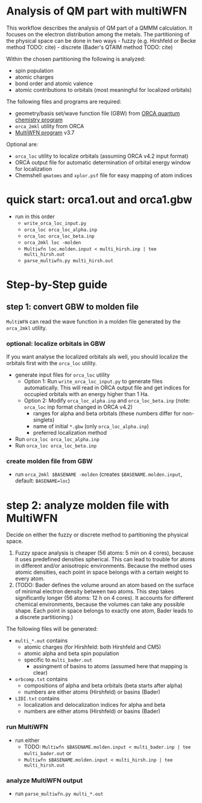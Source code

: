 # Analysis of QM part with multiWFN
This workflow describes the analysis of QM part of a QMMM calculation.
It focuses on the electron distribution among the metals.
The partitioning of the physical space can be done in two ways
	- fuzzy (e.g. Hirshfeld or Becke method TODO: cite)
	- discrete (Bader's QTAIM method TODO: cite)

Within the chosen partitioning the following is analyzed:
- spin population
- atomic charges
- bond order and atomic valence 
- atomic contributions to orbitals (most meaningful for localized orbitals)

The following files and programs are required:
- geometry/basis set/wave function file (GBW) from [ORCA quantum chemistry program](https://orcaforum.kofo.mpg.de/)
- `orca_2mkl` utility from ORCA
- [MultiWFN program](http://sobereva.com/multiwfn/) v3.7

Optional are:
- `orca_loc` utility to localize orbitals (assuming ORCA v4.2 input format)
- ORCA output file for automatic determination of orbital energy window  for localization
- Chemshell `qmatoms` and `xplor.psf` file for easy mapping of atom indices

# quick start: orca1.out and orca1.gbw
- run in this order
	- `write_orca_loc_input.py`
	- `orca_loc orca_loc_alpha.inp` 
	- `orca_loc orca_loc_beta.inp`
	- `orca_2mkl loc -molden` 
	- `Multiwfn loc.molden.input < multi_hirsh.inp | tee multi_hirsh.out`
	- `parse_multiwfn.py multi_hirsh.out`
	

# Step-by-Step guide
## step 1: convert GBW to molden file
`MultiWFN` can read the wave function in a molden file generated by the `orca_2mkl` utility.

### optional: localize orbitals in GBW
If you want analyse the localized orbitals als well, 
you should localize the orbitals first with the `orca_loc` utility. 

- generate input files for `orca_loc` utility
	- Option 1: Run `write_orca_loc_input.py` to generate files automatically. This will read in ORCA output file and get indices for occupied orbitals with an energy higher than 1 Ha.
	- Option 2: Modify `orca_loc_alpha.inp` and `orca_loc_beta.inp` (note: `orca_loc` inp format changed in ORCA v4.2)
		- ranges for alpha and beta orbitals (these numbers differ for non-singlets)
		- name of initial `*.gbw` (only `orca_loc_alpha.inp`)
		- preferred localization method 
- Run `orca_loc orca_loc_alpha.inp` 
- Run `orca_loc orca_loc_beta.inp`

### create molden file from GBW
- run `orca_2mkl $BASENAME -molden` (creates `$BASENAME.molden.input`, default: `BASENAME=loc`)

# step 2: analyze molden file with MultiWFN
Decide on either the fuzzy or discrete method to partitioning the physical space.
1. Fuzzy space analysis is cheaper (56 atoms: 5 min on 4 cores), because it uses predefined densities spherical.
This can lead to trouble for atoms in different and/or anisotropic environments. Because the method uses
atomic densities, each point in space belongs with a certain weight to every atom.
2. (TODO: Bader defines the volume around an atom based on the surface of minimal electron density between two atoms.
This step takes significantly longer (56 atoms: 12 h on 4 cores). It accounts for different chemical environments, because the volumes can take any possible shape.
Each point in space belongs to exactly one atom, Bader leads to a discrete partitioning.)

The following files will be generated:
- `multi_*.out` contains
	- atomic charges (for Hirshfeld: both Hirshfeld and CM5)
	- atomic alpha and beta spin population
	- specific to `multi_bader.out`
		- assingment of basins to atoms (assumed here that mapping is clear)
- `orbcomp.txt` contains
	- compositions of alpha and beta orbitals (beta starts after alpha)
	- numbers are either atoms (Hirshfeld) or basins (Bader)
- `LIDI.txt` contains
	- localization and delocalization indices for alpha and beta
	- numbers are either atoms (Hirshfeld) or basins (Bader)

### run MultiWFN
- run either 
	- TODO: `Multiwfn $BASENAME.molden.input < multi_bader.inp | tee multi_bader.out` or 
	- `Multiwfn $BASENAME.molden.input < multi_hirsh.inp | tee multi_hirsh.out`

### analyze MultiWFN output
- run `parse_multiwfn.py multi_*.out`
